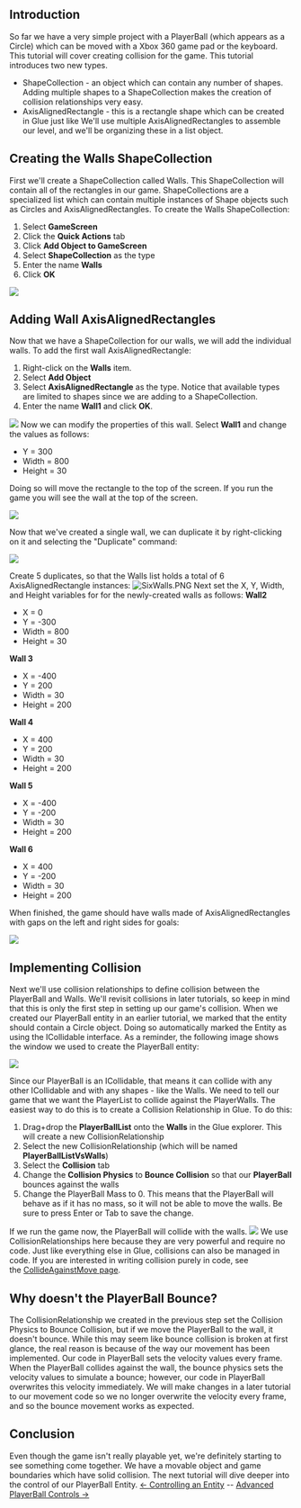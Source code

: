 ## Introduction

So far we have a very simple project with a PlayerBall (which appears as a Circle) which can be moved with a Xbox 360 game pad or the keyboard. This tutorial will cover creating collision for the game. This tutorial introduces two new types.

-   ShapeCollection - an object which can contain any number of shapes. Adding multiple shapes to a ShapeCollection makes the creation of collision relationships very easy.
-   AxisAlignedRectangle - this is a rectangle shape which can be created in Glue just like We'll use multiple AxisAlignedRectangles to assemble our level, and we'll be organizing these in a list object.

## Creating the Walls ShapeCollection

First we'll create a ShapeCollection called Walls. This ShapeCollection will contain all of the rectangles in our game. ShapeCollections are a specialized list which can contain multiple instances of Shape objects such as Circles and AxisAlignedRectangles. To create the Walls ShapeCollection:

1.  Select **GameScreen**
2.  Click the **Quick Actions** tab
3.  Click **Add Object to GameScreen**
4.  Select **ShapeCollection** as the type
5.  Enter the name **Walls**
6.  Click **OK**

[![](/wp-content/uploads/2016/01/2021_July_25_130007.gif)](/wp-content/uploads/2016/01/2021_July_25_130007.gif)

## Adding Wall AxisAlignedRectangles

Now that we have a ShapeCollection for our walls, we will add the individual walls. To add the first wall AxisAlignedRectangle:

1.  Right-click on the **Walls** item.
2.  Select **Add Object**
3.  Select **AxisAlignedRectangle** as the type. Notice that available types are limited to shapes since we are adding to a ShapeCollection.
4.  Enter the name **Wall1** and click **OK**.

[![](/wp-content/uploads/2016/01/2021_July_25_133309.gif)](/wp-content/uploads/2016/01/2021_July_25_133309.gif) Now we can modify the properties of this wall. Select **Wall1** and change the values as follows:

-   Y = 300
-   Width = 800
-   Height = 30

Doing so will move the rectangle to the top of the screen. If you run the game you will see the wall at the top of the screen.

![](/media/2021-07-img_60fdb75161810.png)

Now that we've created a single wall, we can duplicate it by right-clicking on it and selecting the "Duplicate" command:

![](/media/2021-07-img_60fdb7890ef6f.png)

Create 5 duplicates, so that the Walls list holds a total of 6 AxisAlignedRectangle instances: ![SixWalls.PNG](/media/migrated_media-SixWalls.PNG) Next set the X, Y, Width, and Height variables for for the newly-created walls as follows: **Wall2**

-   X = 0
-   Y = -300
-   Width = 800
-   Height = 30

**Wall 3**

-   X = -400
-   Y = 200
-   Width = 30
-   Height = 200

**Wall 4**

-   X = 400
-   Y = 200
-   Width = 30
-   Height = 200

**Wall 5**

-   X = -400
-   Y = -200
-   Width = 30
-   Height = 200

**Wall 6**

-   X = 400
-   Y = -200
-   Width = 30
-   Height = 200

When finished, the game should have walls made of AxisAlignedRectangles with gaps on the left and right sides for goals:

![](/media/2021-07-img_60fdbae917a81.png)

## Implementing Collision

Next we'll use collision relationships to define collision between the PlayerBall and Walls. We'll revisit collisions in later tutorials, so keep in mind that this is only the first step in setting up our game's collision. When we created our PlayerBall entity in an earlier tutorial, we marked that the entity should contain a Circle object. Doing so automatically marked the Entity as using the ICollidable interface. As a reminder, the following image shows the window we used to create the PlayerBall entity:

![](/media/2021-07-img_60fdb8d652c26.png)

Since our PlayerBall is an ICollidable, that means it can collide with any other ICollidable and with any shapes - like the Walls. We need to tell our game that we want the PlayerList to collide against the PlayerWalls. The easiest way to do this is to create a Collision Relationship in Glue. To do this:

1.  Drag+drop the **PlayerBallList** onto the **Walls** in the Glue explorer. This will create a new CollisionRelationship
2.  Select the new CollisionRelationship (which will be named **PlayerBallListVsWalls**)
3.  Select the **Collision** tab
4.  Change the **Collision Physics** to **Bounce Collision** so that our **PlayerBall** bounces against the walls
5.  Change the PlayerBall Mass to 0. This means that the PlayerBall will behave as if it has no mass, so it will not be able to move the walls. Be sure to press Enter or Tab to save the change.

If we run the game now, the PlayerBall will collide with the walls. [![](/wp-content/uploads/2016/01/2021_July_25_135826.gif)](/wp-content/uploads/2016/01/2021_July_25_135826.gif) We use CollisionRelationships here because they are very powerful and require no code. Just like everything else in Glue, collisions can also be managed in code. If you are interested in writing collision purely in code, see the [CollideAgainstMove page](/frb/docs/index.php?title=FlatRedBall.Math.Geometry.Polygon.CollideAgainstMove).

## Why doesn't the PlayerBall Bounce?

The CollisionRelationship we created in the previous step set the Collision Physics to Bounce Collision, but if we move the PlayerBall to the wall, it doesn't bounce. While this may seem like bounce collision is broken at first glance, the real reason is because of the way our movement has been implemented. Our code in PlayerBall sets the velocity values every frame. When the PlayerBall collides against the wall, the bounce physics sets the velocity values to simulate a bounce; however, our code in PlayerBall overwrites this velocity immediately. We will make changes in a later tutorial to our movement code so we no longer overwrite the velocity every frame, and so the bounce movement works as expected.

## Conclusion

Even though the game isn't really playable yet, we're definitely starting to see something come together. We have a movable object and game boundaries which have solid collision. The next tutorial will dive deeper into the control of our PlayerBall Entity. [\<- Controlling an Entity](/documentation/tutorials/beefball/controlling-an-entity.md "Tutorials:Beefball:Controlling an Entity") -- [Advanced PlayerBall Controls -\>](/documentation/tutorials/beefball/advanced-playerball-controls.md "Tutorials:Beefball:Advanced PlayerBall Controls")

